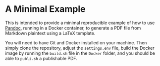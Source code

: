 # A Minimal Example

This is intended to provide a minimal reproducible example of how to use [Pandoc](https://pandoc.org/), running in a Docker container, to generate a PDF file from Markdown plaintext using a LaTeX template.

You will need to have Git and Docker installed on your machine. Then simply clone the repository, adjust the `settings.env` file, build the Docker image by running the `build.sh` file in the `Docker` folder, and you should be able to `publi.sh` a publishable PDF. 

